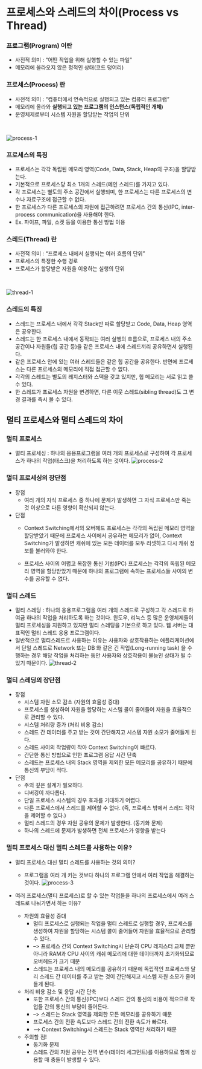 # 프로세스와 스레드의 차이(Process vs Thread)

### 프로그램(Program) 이란
- 사전적 의미 : “어떤 작업을 위해 실행할 수 있는 파일”
- 메모리에 올라오지 않은 정적인 상태(코드 덩어리)
### 프로세스(Process) 란
- 사전적 의미 : “컴퓨터에서 연속적으로 실행되고 있는 컴퓨터 프로그램”
- 메모리에 올라와 **실행되고 있는 프로그램의 인스턴스(독립적인 개체)**
- 운영체제로부터 시스템 자원을 할당받는 작업의 단위
<br>

![process-1](https://raw.githubusercontent.com/Songwonseok/CS-Study/main/OS/images/process-1.png)


### 프로세스의 특징
- 프로세스는 각각 독립된 메모리 영역(Code, Data, Stack, Heap의 구조)을 할당받는다.
- 기본적으로 프로세스당 최소 1개의 스레드(메인 스레드)를 가지고 있다.
- 각 프로세스는 별도의 주소 공간에서 실행되며, 한 프로세스는 다른 프로세스의 변수나 자료구조에 접근할 수 없다.
- 한 프로세스가 다른 프로세스의 자원에 접근하려면 프로세스 간의 통신(IPC, inter-process communication)을 사용해야 한다.
- Ex. 파이프, 파일, 소켓 등을 이용한 통신 방법 이용

### 스레드(Thread) 란
- 사전적 의미 : “프로세스 내에서 실행되는 여러 흐름의 단위”
- 프로세스의 특정한 수행 경로
- 프로세스가 할당받은 자원을 이용하는 실행의 단위
<br>

![thread-1](https://raw.githubusercontent.com/Songwonseok/CS-Study/main/OS/images/thread-1.png)

### 스레드의 특징
- 스레드는 프로세스 내에서 각각 Stack만 따로 할당받고 Code, Data, Heap 영역은 공유한다.
- 스레드는 한 프로세스 내에서 동작되는 여러 실행의 흐름으로, 프로세스 내의 주소 공간이나 자원들(힙 공간 등)을 같은 프로세스 내에 스레드끼리 공유하면서 실행된다.
- 같은 프로세스 안에 있는 여러 스레드들은 같은 힙 공간을 공유한다. 반면에 프로세스는 다른 프로세스의 메모리에 직접 접근할 수 없다.
- 각각의 스레드는 별도의 레지스터와 스택을 갖고 있지만, 힙 메모리는 서로 읽고 쓸 수 있다.
- 한 스레드가 프로세스 자원을 변경하면, 다른 이웃 스레드(sibling thread)도 그 변경 결과를 즉시 볼 수 있다.

## 멀티 프로세스와 멀티 스레드의 차이

### 멀티 프로세스
- 멀티 프로세싱 : 하나의 응용프로그램을 여러 개의 프로세스로 구성하여 각 프로세스가 하나의 작업(태스크)을 처리하도록 하는 것이다.
![process-2](https://raw.githubusercontent.com/Songwonseok/CS-Study/main/OS/images/process-2.png)

### 멀티 프로세싱의 장단점
- 장점
	- 여러 개의 자식 프로세스 중 하나에 문제가 발생하면 그 자식 프로세스만 죽는 것 이상으로 다른 영향이 확산되지 않는다.
- 단점
	- Context Switching에서의 오버헤드
		프로세스는 각각의 독립된 메모리 영역을 할당받았기 때문에 프로세스 사이에서 공유하는 메모리가 없어, Context Switching가 발생하면 캐쉬에 있는 모든 데이터를 모두 리셋하고 다시 캐쉬 정보를 불러와야 한다.
		
	- 프로세스 사이의 어렵고 복잡한 통신 기법(IPC)
		프로세스는 각각의 독립된 메모리 영역을 할당받았기 때문에 하나의 프로그램에 속하는 프로세스들 사이의 변수를 공유할 수 없다.
		
### 멀티 스레드
- 멀티 스레딩 : 하나의 응용프로그램을 여러 개의 스레드로 구성하고 각 스레드로 하여금 하나의 작업을 처리하도록 하는 것이다.
윈도우, 리눅스 등 많은 운영체제들이 멀티 프로세싱을 지원하고 있지만 멀티 스레딩을 기본으로 하고 있다.
웹 서버는 대표적인 멀티 스레드 응용 프로그램이다.
- 일반적으로 멀티스레드르 사용하는 이유는 사용자와 상호작용하는 애플리케이션에서 단일 스레드로 Network 또는 DB 와 같은 긴 작업(Long-running task) 을 수행하는 경우 해당 작업을 처리하는 동안 사용자와 상호작용이 불능인 상태가 될 수 있기 때문이다.
![thread-2](https://raw.githubusercontent.com/Songwonseok/CS-Study/main/OS/images/thread-2.png)

### 멀티 스레딩의 장단점
- 장점
	- 시스템 자원 소모 감소 (자원의 효율성 증대)
	- 프로세스를 생성하여 자원을 할당하는 시스템 콜이 줄어들어 자원을 효율적으로 관리할 수 있다.
	- 시스템 처리량 증가 (처리 비용 감소)
	- 스레드 간 데이터를 주고 받는 것이 간단해지고 시스템 자원 소모가 줄어들게 된다.
	- 스레드 사이의 작업량이 작아 Context Switching이 빠르다.
	- 간단한 통신 방법으로 인한 프로그램 응답 시간 단축
	- 스레드는 프로세스 내의 Stack 영역을 제외한 모든 메모리를 공유하기 때문에 통신의 부담이 적다.
- 단점
	- 주의 깊은 설계가 필요하다.
	- 디버깅이 까다롭다.
	- 단일 프로세스 시스템의 경우 효과를 기대하기 어렵다.
	- 다른 프로세스에서 스레드를 제어할 수 없다. (즉, 프로세스 밖에서 스레드 각각을 제어할 수 없다.)
	- 멀티 스레드의 경우 자원 공유의 문제가 발생한다. (동기화 문제)
	- 하나의 스레드에 문제가 발생하면 전체 프로세스가 영향을 받는다
	
### 멀티 프로세스 대신 멀티 스레드를 사용하는 이유?
- 멀티 프로세스 대신 멀티 스레드를 사용하는 것의 의미?
	- 프로그램을 여러 개 키는 것보다 하나의 프로그램 안에서 여러 작업을 해결하는 것이다.
![process-3](https://raw.githubusercontent.com/Songwonseok/CS-Study/main/OS/images/process-3.png)

- 여러 프로세스(멀티 프로세스)로 할 수 있는 작업들을 하나의 프로세스에서 여러 스레드로 나눠가면서 하는 이유?
	- 자원의 효율성 증대
		- 멀티 프로세스로 실행되는 작업을 멀티 스레드로 실행할 경우, 프로세스를 생성하여 자원을 할당하는 시스템 콜이 줄어들어 자원을 효율적으로 관리할 수 있다.
		- –> 프로세스 간의 Context Switching시 단순히 CPU 레지스터 교체 뿐만 아니라 RAM과 CPU 사이의 캐쉬 메모리에 대한 데이터까지 초기화되므로 오버헤드가 크기 때문
		- 스레드는 프로세스 내의 메모리를 공유하기 때문에 독립적인 프로세스와 달리 스레드 간 데이터를 주고 받는 것이 간단해지고 시스템 자원 소모가 줄어들게 된다.
	- 처리 비용 감소 및 응답 시간 단축
		- 또한 프로세스 간의 통신(IPC)보다 스레드 간의 통신의 비용이 적으므로 작업들 간의 통신의 부담이 줄어든다.
		- –> 스레드는 Stack 영역을 제외한 모든 메모리를 공유하기 때문
		- 프로세스 간의 전환 속도보다 스레드 간의 전환 속도가 빠르다.
		- –> Context Switching시 스레드는 Stack 영역만 처리하기 때문
	- 주의할 점!
		- 동기화 문제
		- 스레드 간의 자원 공유는 전역 변수(데이터 세그먼트)를 이용하므로 함께 상용할 때 충돌이 발생할 수 있다.

